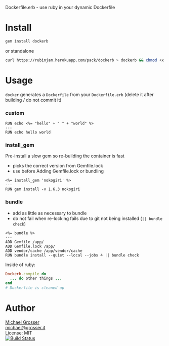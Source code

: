 Dockerfile.erb - use ruby in your dynamic Dockerfile

Install
=======

```Bash
gem install dockerb
```

or standalone
```Bash
curl https://rubinjam.herokuapp.com/pack/dockerb > dockerb && chmod +x dockerb
```

Usage
=====

`docker` generates a `Dockerfile` from your `Dockerfile.erb`
(delete it after building / do not commit it)

### custom

```
RUN echo <%= "hello" + " " + "world" %>
---
RUN echo hello world
```

### install_gem

Pre-install a slow gem so re-building the container is fast
 - picks the correct version from Gemfile.lock
 - use before Adding Gemfile.lock or bundling

```
<%= install_gem 'nokogiri' %>
---
RUN gem install -v 1.6.3 nokogiri
```


### bundle

 - add as little as necessary to bundle
 - do not fail when re-locking fails due to git not being installed (`|| bundle check`)

```
<%= bundle %>
---
ADD Gemfile /app/
ADD Gemfile.lock /app/
ADD vendor/cache /app/vendor/cache
RUN bundle install --quiet --local --jobs 4 || bundle check
```

Inside of ruby:

```Ruby
Dockerb.compile do
  ... do other things ...
end
# Dockerfile is cleaned up
```

Author
======
[Michael Grosser](http://grosser.it)<br/>
michael@grosser.it<br/>
License: MIT<br/>
[![Build Status](https://travis-ci.org/grosser/dockerb.png)](https://travis-ci.org/grosser/dockerb)

